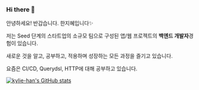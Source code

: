### Hi there 👋

안녕하세요! 반갑습니다. 한지혜입니다✨

저는 Seed 단계의 스타트업의 소규모 팀으로 구성된 앱/웹 프로젝트의 **백엔드 개발자**경험이 있습니다.

새로운 것을 알고, 공부하고, 적용하며 성장하는 모든 과정을 즐기고 있습니다.

요즘은 CI/CD, Querydsl, HTTP에 대해 공부하고 있습니다.

[![kylie-han's GitHub stats](https://github-readme-stats.vercel.app/api?username=kylie-han&show_icons=true&theme=radical)](https://github.com/anuraghazra/github-readme-stats)
<!--
**kylie-han/kylie-han** is a ✨ _special_ ✨ repository because its `README.md` (this file) appears on your GitHub profile.

Here are some ideas to get you started:

- 🔭 I’m currently working on ...
- 🌱 I’m currently learning ...
- 👯 I’m looking to collaborate on ...
- 🤔 I’m looking for help with ...
- 💬 Ask me about ...
- 📫 How to reach me: ...
- 😄 Pronouns: ...
- ⚡ Fun fact: ...
